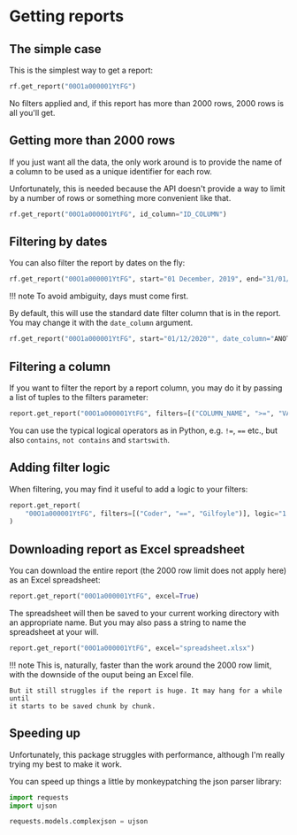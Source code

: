 # Getting reports

## The simple case

This is the simplest way to get a report:

```python
rf.get_report("00O1a000001YtFG")
```

No filters applied and, if this report has more than 2000 rows, 2000 rows is
all you'll get.

## Getting more than 2000 rows

If you just want all the data, the only work around is to provide the name of a
column to be used as a unique identifier for each row.

Unfortunately, this is needed because the API doesn't provide a way to limit by
a number of rows or something more convenient like that.

```python
rf.get_report("00O1a000001YtFG", id_column="ID_COLUMN")
```

## Filtering by dates

You can also filter the report by dates on the fly:

```python
rf.get_report("00O1a000001YtFG", start="01 December, 2019", end="31/01/2020")
```

!!! note
    To avoid ambiguity, days must come first.

By default, this will use the standard date filter column that is in the
report. You may change it with the `date_column` argument.

```python
rf.get_report("00O1a000001YtFG", start="01/12/2020"", date_column="ANOTHER_COLUMN")
```

## Filtering a column

If you want to filter the report by a report column, you may do it by passing a
list of tuples to the filters parameter:

```python
report.get_report("00O1a000001YtFG", filters=[("COLUMN_NAME", ">=", "VALUE")])
```

You can use the typical logical operators as in Python, e.g.
`!=`, `==` etc., but also `contains`, `not contains` and `startswith`.

## Adding filter logic

When filtering, you may find it useful to add a logic to your filters:

```python
report.get_report(
    "00O1a000001YtFG", filters=[("Coder", "==", "Gilfoyle")], logic="1 AND 2"
)
```

## Downloading report as Excel spreadsheet

You can download the entire report (the 2000 row limit does not apply here) as
an Excel spreadsheet:

```python
report.get_report("00O1a000001YtFG", excel=True)
```

The spreadsheet will then be saved to your current working directory with an
appropriate name. But you may also pass a string to name the spreadsheet at your
will.

```python
report.get_report("00O1a000001YtFG", excel="spreadsheet.xlsx")
```

!!! note
    This is, naturally, faster than the work around the 2000 row limit, with
    the downside of the ouput being an Excel file.

    But it still struggles if the report is huge. It may hang for a while until
    it starts to be saved chunk by chunk.

## Speeding up

Unfortunately, this package struggles with performance, although I'm really
trying my best to make it work.

You can speed up things a little by monkeypatching the json parser library:

```python
import requests
import ujson

requests.models.complexjson = ujson
```
